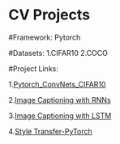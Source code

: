 # CV Projects

#Framework:
Pytorch 

#Datasets:
1.CIFAR10
2.COCO

#Project Links: 

1.[Pytorch_ConvNets_CIFAR10](https://github.com/yaofengdong/CV_Projects/blob/master/ConvNet_PyTorch.py)

2.[Image Captioning with RNNs](https://github.com/yaofengdong/CV_Projects/blob/master/ImageCaptioningwithRNNs.py)

3.[Image Captioning with LSTM](https://github.com/yaofengdong/CV_Projects/blob/master/ImageCaptioningwithLSTMs.py)

4.[Style Transfer-PyTorch](https://github.com/yaofengdong/CV_Projects/blob/master/StyleTransfer_PyTorch.py)

